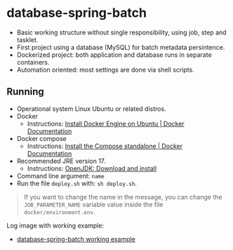 # database-spring-batch
- Basic working structure without single responsibility, using job, step and tasklet.
- First project using a database (MySQL) for batch metadata persintence.
- Dockerized project: both application and database runs in separate containers.
- Automation oriented: most settings are done via shell scripts.

## Running
- Operational system Linux Ubuntu or related distros.
- Docker
    - Instructions: [Install Docker Engine on Ubuntu | Docker Documentation](https://docs.docker.com/engine/install/ubuntu/)
- Docker compose
    - Instructions: [Install the Compose standalone | Docker Documentation](https://docs.docker.com/compose/install/other/)
- Recommended JRE version 17.
    - Instructions: [OpenJDK: Download and install](https://openjdk.org/install/)
- Command line argument: `name`
- Run the file `deploy.sh` with: `sh deploy.sh`.

> If you want to change the name in the message, you can change the `JOB_PARAMETER_NAME` variable value inside the file `docker/environment.env`.

Log image with working example:
- [database-spring-batch working example](https://imgur.com/a/e6pOSzQ)